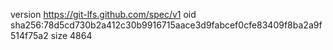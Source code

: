version https://git-lfs.github.com/spec/v1
oid sha256:78d5cd730b2a412c30b9916715aace3d9fabcef0cfe83409f8ba2a9f514f75a2
size 4864
